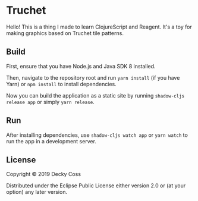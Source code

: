 # Truchet

Hello! This is a thing I made to learn ClojureScript and Reagent. It's a toy for making graphics based on Truchet tile patterns.

## Build

First, ensure that you have Node.js and Java SDK 8 installed.

Then, navigate to the repository root and run `yarn install` (if you have Yarn) or `npm install` to install dependencies.

Now you can build the application as a static site by running `shadow-cljs release app` or simply `yarn release`.

## Run

After installing dependencies, use `shadow-cljs watch app` or `yarn watch` to run the app in a development server.

## License

Copyright © 2019 Decky Coss 

Distributed under the Eclipse Public License either version 2.0 or (at
your option) any later version.
